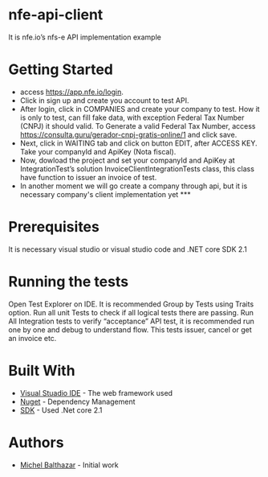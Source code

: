 # nfe-api-client
It is nfe.io’s nfs-e API implementation example
# Getting Started
* access https://app.nfe.io/login.
*	Click in sign up and create you account to test API.
*	After login, click in COMPANIES and create your company to test. How it is only to test, can fill fake data, with exception Federal Tax Number (CNPJ) it should valid. To Generate a valid Federal Tax Number, access https://consulta.guru/gerador-cnpj-gratis-online/1 and click save.
*	Next, click in WAITING tab and click on button EDIT, after ACCESS KEY. Take your companyId and ApiKey (Nota fiscal). 
*	Now, dowload the project and set your companyId and ApiKey at IntegrationTest’s solution InvoiceClientIntegrationTests class, this class have function to issuer an invoice of test. 
* In another moment we will go create a company through api, but it is necessary company's client implementation yet ***
# Prerequisites
It is necessary visual studio or visual studio code and .NET core SDK 2.1
# Running the tests
Open Test Explorer on IDE. It is recommended Group by Tests using Traits option.
Run all unit Tests to check if all logical tests there are passing.
Run All Integration tests to verify “acceptance” API test, it is recommended run one by one and debug to understand flow. This tests issuer, cancel or get an invoice etc.
# Built With
*	[Visual Stuadio IDE](https://visualstudio.microsoft.com/downloads/) - The web framework used
*	[Nuget](https://www.nuget.org/) - Dependency Management
*	[SDK](https://www.microsoft.com/net/download/windows) - Used .Net core 2.1
# Authors
*	[Michel Balthazar](https://github.com/michelbalthazar) - Initial work

